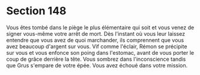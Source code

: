 # Section 148

Vous êtes tombé dans le piège le plus élémentaire qui soit et vous venez de signer vous-même votre arrêt de mort. Dès l'instant où vous leur laissez entendre que vous avez de quoi marchander, ils comprennent que vous avez beaucoup d'argent sur vous. Vif comme l'éclair, Rémon se précipite sur vous et vous enfonce son poing dans l'estomac, avant de vous porter le coup de grâce derrière la tête. Vous sombrez dans l'inconscience tandis que Grus s'empare de votre épée. Vous avez échoué dans votre mission.